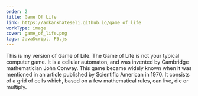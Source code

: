 ```yaml
---
order: 2
title: Game Of Life
link: https://ankankhateseli.github.io/game_of_life
workType: image
cover: game_of_life.png
tags: JavaScript, P5.js
---
```


This is my version of Game of Life.
The Game of Life is not your typical computer game. It is a cellular automaton, and was invented by Cambridge mathematician John Conway. This game became widely known when it was mentioned in an article published by Scientific American in 1970. It consists of a grid of cells which, based on a few mathematical rules, can live, die or multiply.
